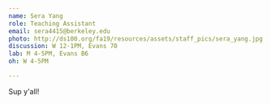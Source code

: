 ```yaml
---
name: Sera Yang
role: Teaching Assistant
email: sera4415@berkeley.edu
photo: http://ds100.org/fa19/resources/assets/staff_pics/sera_yang.jpg
discussion: W 12-1PM, Evans 70
lab: M 4-5PM, Evans B6
oh: W 4-5PM

---
```


Sup y'all!